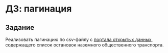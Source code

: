 # ДЗ: пагинация

## Задание

Реализовать пагинацию по csv-файлу с [портала открытых данных](https://data.mos.ru/datasets/752), содержащего список остановок наземного общественного транспорта.
